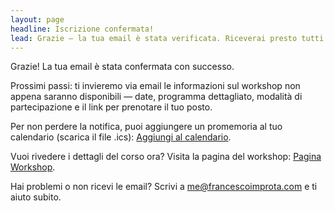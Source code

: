 ```yaml
---
layout: page
headline: Iscrizione confermata!
lead: Grazie — la tua email è stata verificata. Riceverai presto tutti i dettagli sul workshop.
---
```


<section class="outer-margin">
  <p>Grazie! La tua email è stata confermata con successo.</p>

  <p>Prossimi passi: ti invieremo via email le informazioni sul workshop non appena saranno disponibili — date, programma dettagliato, modalità di partecipazione e il link per prenotare il tuo posto.</p>

  <p>Per non perdere la notifica, puoi aggiungere un promemoria al tuo calendario (scarica il file .ics): <a href="/assets/cal/workshop-reminder.ics">Aggiungi al calendario</a>.</p>

  <p>Vuoi rivedere i dettagli del corso ora? Visita la pagina del workshop: <a href="/workshop/">Pagina Workshop</a>.</p>

  <p>Hai problemi o non ricevi le email? Scrivi a <a href="mailto:me@francescoimprota.com">me@francescoimprota.com</a> e ti aiuto subito.</p>
</section>